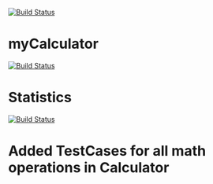 [![Build Status](https://travis-ci.com/mkm99/myCalculator.svg?branch=master)](https://travis-ci.com/mkm99/myCalculator)
# myCalculator

[![Build Status](https://travis-ci.com/mkm99/myCalculator.svg?branch=master)](https://travis-ci.com/mkm99/myCalculator)
# Statistics

[![Build Status](https://travis-ci.com/mkm99/myCalculator.svg?branch=master)](https://travis-ci.com/mkm99/myCalculator)
# Added TestCases for all math operations in Calculator
